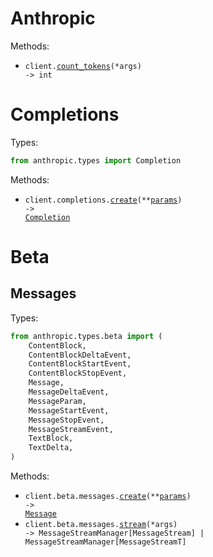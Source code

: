 # Anthropic

Methods:

- <code>client.<a href="./src/anthropic/_client.py">count_tokens</a>(\*args) -> int</code>

# Completions

Types:

```python
from anthropic.types import Completion
```

Methods:

- <code title="post /v1/complete">client.completions.<a href="./src/anthropic/resources/completions.py">create</a>(\*\*<a href="src/anthropic/types/completion_create_params.py">params</a>) -> <a href="./src/anthropic/types/completion.py">Completion</a></code>

# Beta

## Messages

Types:

```python
from anthropic.types.beta import (
    ContentBlock,
    ContentBlockDeltaEvent,
    ContentBlockStartEvent,
    ContentBlockStopEvent,
    Message,
    MessageDeltaEvent,
    MessageParam,
    MessageStartEvent,
    MessageStopEvent,
    MessageStreamEvent,
    TextBlock,
    TextDelta,
)
```

Methods:

- <code title="post /v1/messages">client.beta.messages.<a href="./src/anthropic/resources/beta/messages.py">create</a>(\*\*<a href="src/anthropic/types/beta/message_create_params.py">params</a>) -> <a href="./src/anthropic/types/beta/message.py">Message</a></code>
- <code>client.beta.messages.<a href="./src/anthropic/resources/beta/messages.py">stream</a>(\*args) -> MessageStreamManager[MessageStream] | MessageStreamManager[MessageStreamT]</code>
